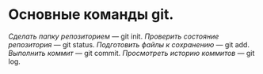 # Основные команды git. 

_Сделать папку репозиторием_ — git init. 
_Проверить состояние репозитория_ — git status. 
_Подготовить файлы к сохранению_ — git add. 
_Выполнить коммит_ — git commit. 
_Просмотреть историю коммитов_ — git log. 
